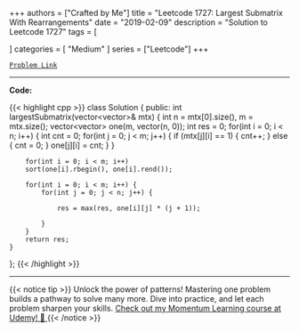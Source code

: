 
+++
authors = ["Crafted by Me"]
title = "Leetcode 1727: Largest Submatrix With Rearrangements"
date = "2019-02-09"
description = "Solution to Leetcode 1727"
tags = [
    
]
categories = [
    "Medium"
]
series = ["Leetcode"]
+++



[`Problem Link`](https://leetcode.com/problems/largest-submatrix-with-rearrangements/description/)

---

**Code:**

{{< highlight cpp >}}
class Solution {
public:
    int largestSubmatrix(vector<vector<int>>& mtx) {
        int n = mtx[0].size(), m = mtx.size();
        vector<vector<int>> one(m, vector<int>(n, 0));
        int res = 0;
        for(int i = 0; i < n; i++) {
            int cnt = 0;
            for(int j = 0; j < m; j++) {
                if (mtx[j][i] == 1) { cnt++; } 
                else { cnt = 0; }
                one[j][i] = cnt;
            }
        }
        
        for(int i = 0; i < m; i++)
        sort(one[i].rbegin(), one[i].rend());

        for(int i = 0; i < m; i++) {
            for(int j = 0; j < n; j++) {
                
                res = max(res, one[i][j] * (j + 1));
                
            }
        }
        return res;
    }
};
{{< /highlight >}}


---


{{< notice tip >}}
Unlock the power of patterns! Mastering one problem builds a pathway to solve many more. Dive into practice, and let each problem sharpen your skills. [Check out my Momentum Learning course at Udemy! 🚀 ](https://www.udemy.com/course/algorithms-and-data-structures-in-cpp/)
{{< /notice >}}

